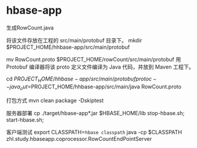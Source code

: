 # hbase-app

生成RowCount.java

将该文件存放在工程的 src/main/protobuf 目录下。
mkdir $PROJECT_HOME/hhbase-app/src/main/protobuf

mv RowCount.proto $PROJECT_HOME/rowCount/src/main/protobuf
用 Protobuf 编译器将该 proto 定义文件编译为 Java 代码，并放到 Maven 工程下。

cd $PROJECT_HOME/hhbase-app/src/main/protobuf
protoc --java_out=$PROJECT_HOME/hhbase-app/src/main/java RowCount.proto


打包方式
mvn clean package -Dskiptest



服务器部署
cp ./target/hbase-app*.jar $HBASE_HOME/lib
stop-hbase.sh;
start-hbase.sh;

客户端测试
export CLASSPATH=`hbase classpath`
java -cp $CLASSPATH zhl.study.hbaseapp.coprocessor.RowCountEndPointServer
